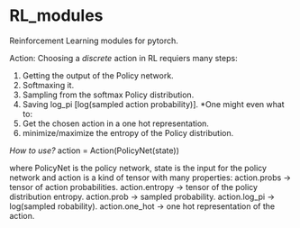 # RL_modules
Reinforcement Learning modules for pytorch.

Action:
Choosing a *discrete* action in RL requiers many steps:
1. Getting the output of the Policy network.
2. Softmaxing it.
3. Sampling from the softmax Policy distribution.
4. Saving log_pi [log(sampled action probability)].
*One might even what to:
5. Get the chosen action in a one hot representation.
6. minimize/maximize the entropy of the Policy distribution.

*How to use?*
action = Action(PolicyNet(state))

where PolicyNet is the policy network, state is the input for the policy network and
action is a kind of tensor with many properties:
action.probs -> tensor of action probabilities.
action.entropy -> tensor of the policy distribution entropy.
action.prob -> sampled probability.
action.log_pi -> log(sampled robability).
action.one_hot -> one hot representation of the action.

